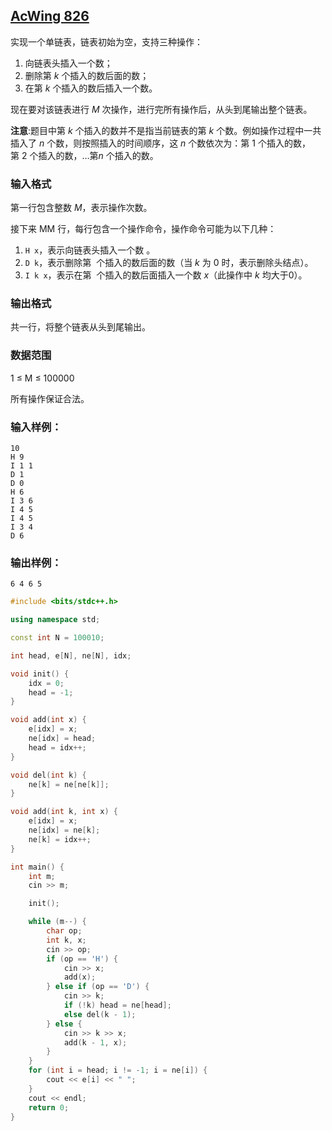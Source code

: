 ## [AcWing 826](https://www.acwing.com/problem/content/description/828/)

实现一个单链表，链表初始为空，支持三种操作：

1. 向链表头插入一个数；
2. 删除第 $k$ 个插入的数后面的数；
3. 在第 $k$ 个插入的数后插入一个数。

现在要对该链表进行 $M$ 次操作，进行完所有操作后，从头到尾输出整个链表。

**注意**:题目中第 $k$ 个插入的数并不是指当前链表的第 $k$ 个数。例如操作过程中一共插入了 $n$ 个数，则按照插入的时间顺序，这 $n$ 个数依次为：第 $1$ 个插入的数，第 $2$ 个插入的数，…第$n$ 个插入的数。

### **输入格式**

第一行包含整数 $M$，表示操作次数。

接下来 MM 行，每行包含一个操作命令，操作命令可能为以下几种：

1. `H x`，表示向链表头插入一个数 。
2. `D k`，表示删除第  个插入的数后面的数（当 $k$ 为 $0$ 时，表示删除头结点）。
3. `I k x`，表示在第  个插入的数后面插入一个数 $x$（此操作中 $k$ 均大于$0$）。

### **输出格式**

共一行，将整个链表从头到尾输出。

### **数据范围**

1 ≤ M ≤ 100000

所有操作保证合法。

### **输入样例：**

```
10
H 9
I 1 1
D 1
D 0
H 6
I 3 6
I 4 5
I 4 5
I 3 4
D 6
```

### **输出样例：**

```
6 4 6 5
```

```cpp
#include <bits/stdc++.h>

using namespace std;

const int N = 100010;

int head, e[N], ne[N], idx;

void init() {
    idx = 0;
    head = -1;
}

void add(int x) {
    e[idx] = x;
    ne[idx] = head;
    head = idx++;
}

void del(int k) {
    ne[k] = ne[ne[k]];
}

void add(int k, int x) {
    e[idx] = x;
    ne[idx] = ne[k];
    ne[k] = idx++;
}

int main() {
    int m;
    cin >> m;

    init();

    while (m--) {
        char op;
        int k, x;
        cin >> op;
        if (op == 'H') {
            cin >> x;
            add(x);
        } else if (op == 'D') {
            cin >> k;
            if (!k) head = ne[head];
            else del(k - 1);
        } else {
            cin >> k >> x;
            add(k - 1, x);
        }
    }
    for (int i = head; i != -1; i = ne[i]) {
        cout << e[i] << " ";
    }
    cout << endl;
    return 0;
}
```